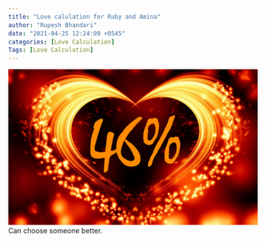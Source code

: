```yaml
---
title: "Love calulation for Ruby and Amina"
author: "Rupesh Bhandari"
date: "2021-04-25 12:24:09 +0545"
categories: [Love Calculation]
Tags: [Love Calculation]
---
```


![Match Picture](/assets/img/lovecal/Ruby-Amina.jpg)
Can choose someone better.
    
